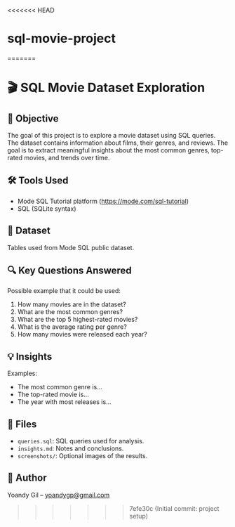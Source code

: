 <<<<<<< HEAD
# sql-movie-project
=======
# 🎬 SQL Movie Dataset Exploration

## 📌 Objective

The goal of this project is to explore a movie dataset using SQL queries. The dataset contains information about films, their genres, and reviews. The goal is to extract meaningful insights about the most common genres, top-rated movies, and trends over time.

## 🛠️ Tools Used

- Mode SQL Tutorial platform (https://mode.com/sql-tutorial)
- SQL (SQLite syntax)

## 📁 Dataset

Tables used from Mode SQL public dataset.

## 🔍 Key Questions Answered

Possible example that it could be used:

1. How many movies are in the dataset?
2. What are the most common genres?
3. What are the top 5 highest-rated movies?
4. What is the average rating per genre?
5. How many movies were released each year?

## 💡 Insights

Examples:

- The most common genre is...
- The top-rated movie is...
- The year with most releases is...

## 📎 Files

- `queries.sql`: SQL queries used for analysis.
- `insights.md`: Notes and conclusions.
- `screenshots/`: Optional images of the results.

## 👤 Author

Yoandy Gil – yoandygp@gmail.com
>>>>>>> 7efe30c (Initial commit: project setup)
